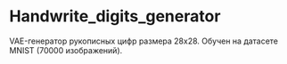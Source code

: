 # Handwrite_digits_generator

VAE-генератор рукописных цифр размера 28x28. Обучен на датасете MNIST (70000 изображений).
